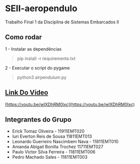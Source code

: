 # SEII-aeropendulo

Trabalho Final 1 da Disciplina de Sistemas Embarcados II

## Como rodar

1 - Instalar as dependências

> pip install -r requirements.txt

2 - Executar o script do pygame

> python3 airpendulum.py

## [Link Do Vídeo](https://youtu.be/wlXDhRM0lxc)

[https://youtu.be/wlXDhRM0lxc](https://youtu.be/wlXDhRM0lxc)

## Integrantes do Grupo

- Erick Tomaz Oliveira - 11911EMT020
- Iuri Everton Reis de Sousa 11811EMT013
- Leonardo Guerreiro Nascimbem Nava - 11811EMT010
- Amanda Abigail Bonilla Trochez 11711EMT027
- Paulo Victor Silva Ferreira - 11811EMT006
- Pedro Machado Sales - 11811EMT003
